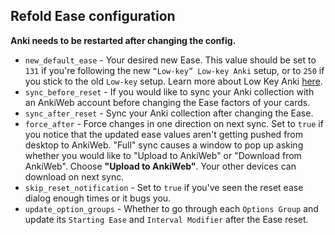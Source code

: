 ## Refold Ease configuration

**Anki needs to be restarted after changing the config.**

* `new_default_ease` - Your desired new Ease. This value should be set to `131`
if you're following the new `“Low-key” Low-key Anki` setup,
or to `250` if you stick to the old `Low-key` setup.
Learn more about Low Key Anki [here](https://refold.la/roadmap/stage-1/a/anki-setup/).
* `sync_before_reset` - If you would like to sync your Anki collection with an AnkiWeb account
before changing the Ease factors of your cards.
* `sync_after_reset` - Sync your Anki collection after changing the Ease.
* `force_after` - Force changes in one direction on next sync.
Set to `true` if you notice that the updated ease values aren't
getting pushed from desktop to AnkiWeb.
"Full" sync causes a window to pop up asking whether you would like to "Upload to AnkiWeb"
or "Download from AnkiWeb". Choose **"Upload to AnkiWeb"**.
Your other devices can download on next sync.
* `skip_reset_notification` - Set to `true` if you've seen the reset ease dialog enough times or it bugs you.
* `update_option_groups` - Whether to go through each `Options Group`
and update its `Starting Ease` and `Interval Modifier` after the Ease reset.
